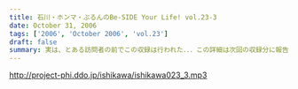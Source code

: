 ```yaml
---
title: 石川・ホンマ・ぶるんのBe-SIDE Your Life! vol.23-3
date: October 31, 2006
tags: ['2006', 'October 2006', 'vol.23']
draft: false
summary: 実は、とある訪問者の前でこの収録は行われた．．．この詳細は次回の収録分に報告することになるのですが、このビーサイもちょっとは季節モノらしいことをしようとしていることは確か！！発表できることになり次第お知らせするので、次回のビーサイも首を長くして配信開始を待っていてね！NAMAE
---
```


http://project-phi.ddo.jp/ishikawa/ishikawa023_3.mp3